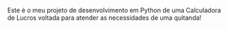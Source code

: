 Este é o meu projeto de desenvolvimento em Python de uma Calculadora de Lucros voltada para atender as necessidades de uma quitanda!

